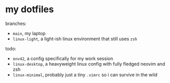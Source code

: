 # my dotfiles

branches:
- `main`, my laptop
- `linux-light`, a light-ish linux environment that still uses `zsh`

todo:
- `env42`, a config specifically for my work session
- `linux-desktop`, a heavyweight linux config with fully fledged neovim and zsh
- `linux-minimal`, probably just a tiny `.vimrc` so i can survive in the wild
